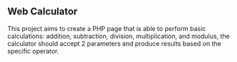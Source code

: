 ## Web Calculator
This project aims to create a PHP page that is able to perform basic calculations: addition, subtraction, division, multiplication, and modulus, the calculator should accept 2 parameters and produce results based on the specific operator.
